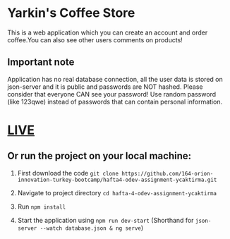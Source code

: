 # Yarkin's Coffee Store
This is a web application which you can create an account and order coffee.You can also see other users comments on products!

## Important note
Application has no real database connection, all the user data is stored on json-server and it is public and passwords are NOT hashed. Please consider that everyone CAN see your password! Use random password (like 123qwe) instead of passwords that can contain personal information.

# [LIVE](https://yarkinscoffeestore.herokuapp.com/)

## Or run the project on your local machine:

1. First download the code
` git clone https://github.com/164-orion-innovation-turkey-bootcamp/hafta4-odev-assignment-ycaktirma.git `

2. Navigate to project directory 
`cd hafta-4-odev-assignment-ycaktirma`
3. Run 
`npm install`
4. Start the application using `npm run dev-start` (Shorthand for `json-server --watch database.json & ng serve`)
